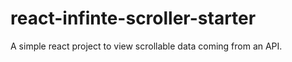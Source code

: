 # react-infinte-scroller-starter
A simple react project to view scrollable data coming from an API.
